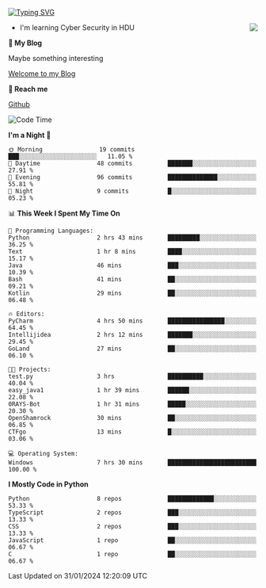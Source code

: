 [![Typing SVG](https://readme-typing-svg.herokuapp.com?font=Fira+Code&pause=1000&random=false&width=450&height=60&lines=Hello+%F0%9F%91%8B%F0%9F%8F%BB;I'm+JBNRZ)](https://git.io/typing-svg)

<a href="#">
  <img align="right" src="https://github-readme-stats.vercel.app/api?username=JBNRZ&show_icons=true&bg_color=15,f2f7fd,E0EAFC" />
</a>

- I'm learning Cyber Security in HDU

 **🌱 My Blog**

Maybe something interesting

[Welcome to my Blog](https://jbnrz.com.cn/)

 **💬 Reach me** 

[Github](https://github.com/JBNRZ)


<!--START_SECTION:waka-->
![Code Time](http://img.shields.io/badge/Code%20Time-286%20hrs%207%20mins-blue)

**I'm a Night 🦉** 

```text
🌞 Morning                19 commits          ███░░░░░░░░░░░░░░░░░░░░░░   11.05 % 
🌆 Daytime                48 commits          ███████░░░░░░░░░░░░░░░░░░   27.91 % 
🌃 Evening                96 commits          ██████████████░░░░░░░░░░░   55.81 % 
🌙 Night                  9 commits           █░░░░░░░░░░░░░░░░░░░░░░░░   05.23 % 
```


📊 **This Week I Spent My Time On** 

```text
💬 Programming Languages: 
Python                   2 hrs 43 mins       █████████░░░░░░░░░░░░░░░░   36.25 % 
Text                     1 hr 8 mins         ████░░░░░░░░░░░░░░░░░░░░░   15.17 % 
Java                     46 mins             ███░░░░░░░░░░░░░░░░░░░░░░   10.39 % 
Bash                     41 mins             ██░░░░░░░░░░░░░░░░░░░░░░░   09.21 % 
Kotlin                   29 mins             ██░░░░░░░░░░░░░░░░░░░░░░░   06.48 % 

🔥 Editors: 
PyCharm                  4 hrs 50 mins       ████████████████░░░░░░░░░   64.45 % 
Intellijidea             2 hrs 12 mins       ███████░░░░░░░░░░░░░░░░░░   29.45 % 
GoLand                   27 mins             ██░░░░░░░░░░░░░░░░░░░░░░░   06.10 % 

🐱‍💻 Projects: 
test.py                  3 hrs               ██████████░░░░░░░░░░░░░░░   40.04 % 
easy_java1               1 hr 39 mins        ██████░░░░░░░░░░░░░░░░░░░   22.08 % 
0RAYS-Bot                1 hr 31 mins        █████░░░░░░░░░░░░░░░░░░░░   20.30 % 
OpenShamrock             30 mins             ██░░░░░░░░░░░░░░░░░░░░░░░   06.85 % 
CTFgo                    13 mins             █░░░░░░░░░░░░░░░░░░░░░░░░   03.06 % 

💻 Operating System: 
Windows                  7 hrs 30 mins       █████████████████████████   100.00 % 
```

**I Mostly Code in Python** 

```text
Python                   8 repos             █████████████░░░░░░░░░░░░   53.33 % 
TypeScript               2 repos             ███░░░░░░░░░░░░░░░░░░░░░░   13.33 % 
CSS                      2 repos             ███░░░░░░░░░░░░░░░░░░░░░░   13.33 % 
JavaScript               1 repo              ██░░░░░░░░░░░░░░░░░░░░░░░   06.67 % 
C                        1 repo              ██░░░░░░░░░░░░░░░░░░░░░░░   06.67 % 
```




 Last Updated on 31/01/2024 12:20:09 UTC
<!--END_SECTION:waka-->
